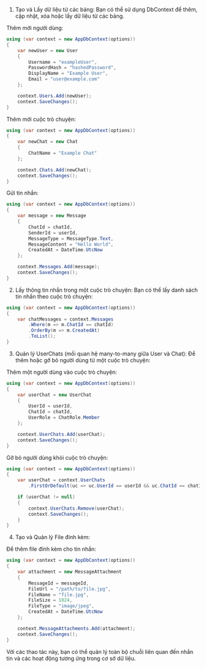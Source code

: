 ﻿1. Tạo và Lấy dữ liệu từ các bảng:
Bạn có thể sử dụng DbContext để thêm, cập nhật, xóa hoặc lấy dữ liệu từ các bảng.

Thêm mới người dùng:

```csharp
using (var context = new AppDbContext(options))
{
    var newUser = new User
    {
        Username = "exampleUser",
        PasswordHash = "hashedPassword",
        DisplayName = "Example User",
        Email = "user@example.com"
    };

    context.Users.Add(newUser);
    context.SaveChanges();
}
```

Thêm mới cuộc trò chuyện:

```csharp
using (var context = new AppDbContext(options))
{
    var newChat = new Chat
    {
        ChatName = "Example Chat"
    };

    context.Chats.Add(newChat);
    context.SaveChanges();
}
```

Gửi tin nhắn:

```csharp
using (var context = new AppDbContext(options))
{
    var message = new Message
    {
        ChatId = chatId,
        SenderId = userId,
        MessageType = MessageType.Text,
        MessageContent = "Hello World",
        CreatedAt = DateTime.UtcNow
    };

    context.Messages.Add(message);
    context.SaveChanges();
}
```
2. Lấy thông tin nhắn trong một cuộc trò chuyện:
Bạn có thể lấy danh sách tin nhắn theo cuộc trò chuyện:

```csharp
using (var context = new AppDbContext(options))
{
    var chatMessages = context.Messages
        .Where(m => m.ChatId == chatId)
        .OrderBy(m => m.CreatedAt)
        .ToList();
}
```
3. Quản lý UserChats (mối quan hệ many-to-many giữa User và Chat):
Để thêm hoặc gỡ bỏ người dùng từ một cuộc trò chuyện:

Thêm một người dùng vào cuộc trò chuyện:

```csharp
using (var context = new AppDbContext(options))
{
    var userChat = new UserChat
    {
        UserId = userId,
        ChatId = chatId,
        UserRole = ChatRole.Member
    };

    context.UserChats.Add(userChat);
    context.SaveChanges();
}
```
Gỡ bỏ người dùng khỏi cuộc trò chuyện:

```csharp
using (var context = new AppDbContext(options))
{
    var userChat = context.UserChats
        .FirstOrDefault(uc => uc.UserId == userId && uc.ChatId == chatId);

    if (userChat != null)
    {
        context.UserChats.Remove(userChat);
        context.SaveChanges();
    }
}
```
4. Tạo và Quản lý File đính kèm:

Để thêm file đính kèm cho tin nhắn:

```csharp
using (var context = new AppDbContext(options))
{
    var attachment = new MessageAttachment
    {
        MessageId = messageId,
        FileUrl = "/path/to/file.jpg",
        FileName = "file.jpg",
        FileSize = 1024,
        FileType = "image/jpeg",
        CreatedAt = DateTime.UtcNow
    };

    context.MessageAttachments.Add(attachment);
    context.SaveChanges();
}
```
Với các thao tác này, bạn có thể quản lý toàn bộ chuỗi liên quan đến nhắn tin và các hoạt động tương ứng trong cơ sở dữ liệu.
